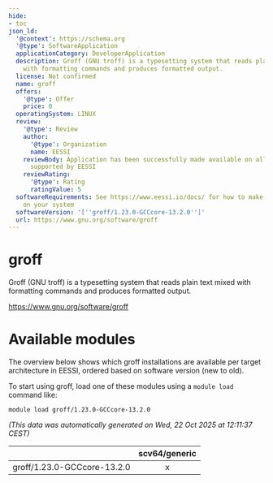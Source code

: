 ```yaml
---
hide:
- toc
json_ld:
  '@context': https://schema.org
  '@type': SoftwareApplication
  applicationCategory: DeveloperApplication
  description: Groff (GNU troff) is a typesetting system that reads plain text mixed
    with formatting commands and produces formatted output.
  license: Not confirmed
  name: groff
  offers:
    '@type': Offer
    price: 0
  operatingSystem: LINUX
  review:
    '@type': Review
    author:
      '@type': Organization
      name: EESSI
    reviewBody: Application has been successfully made available on all architectures
      supported by EESSI
    reviewRating:
      '@type': Rating
      ratingValue: 5
  softwareRequirements: See https://www.eessi.io/docs/ for how to make EESSI available
    on your system
  softwareVersion: '[''groff/1.23.0-GCCcore-13.2.0'']'
  url: https://www.gnu.org/software/groff
---
```


groff
=====


Groff (GNU troff) is a typesetting system that reads plain text mixed with formatting commands and produces formatted output.

https://www.gnu.org/software/groff
# Available modules


The overview below shows which groff installations are available per target architecture in EESSI, ordered based on software version (new to old).

To start using groff, load one of these modules using a `module load` command like:

```shell
module load groff/1.23.0-GCCcore-13.2.0
```

*(This data was automatically generated on Wed, 22 Oct 2025 at 12:11:37 CEST)*

| |scv64/generic|
| :---: | :---: |
|groff/1.23.0-GCCcore-13.2.0|x|
